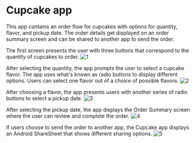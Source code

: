 Cupcake app
=================================

This app contains an order flow for cupcakes with options for quantity, flavor, and pickup date.
The order details get displayed on an order summary screen and can be shared to another app to
send the order.

The first screen presents the user with three buttons that correspond to the quantity of cupcakes to order.
![1](https://github.com/Raushan-CS/Cupcake/assets/157723697/121dd296-287c-4570-b8c5-c8a90025036e)

After selecting the quantity, the app prompts the user to select a cupcake flavor. The app uses what's known as radio buttons to display different options. Users can select one flavor out of a choice of possible flavors.
![2](https://github.com/Raushan-CS/Cupcake/assets/157723697/664bf436-9a20-433d-a9db-2530e561934a)

After choosing a flavor, the app presents users with another series of radio buttons to select a pickup date.
![3](https://github.com/Raushan-CS/Cupcake/assets/157723697/9a27358c-d39e-4893-b328-d49ef5a17d7d)

After selecting the pickup date, the app displays the Order Summary screen where the user can review and complete the order.
![4](https://github.com/Raushan-CS/Cupcake/assets/157723697/d13b7a04-4dea-4cdf-b9f0-d72189568a33)

If users choose to send the order to another app, the Cupcake app displays an Android ShareSheet that shows different sharing options.
![5](https://github.com/Raushan-CS/Cupcake/assets/157723697/c8329c4d-0d9f-41a7-880b-34b0a56da185)






